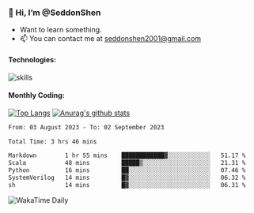### 👋 Hi, I’m @SeddonShen
- Want to learn something.
- 📫 You can contact me at seddonshen2001@gmail.com

#### Technologies:

![skills](https://skillicons.dev/icons?i=scala,js,html,css,bootstrap,jquery,c,cpp,cloudflare,django,docker,flask,git,github,githubactions,linux,latex,mysql,nodejs,ps,php,pr,py,raspberrypi,redis,unreal,v,vscode,vue,bash)

#### Monthly Coding:
[![Top Langs](https://github-readme-stats.vercel.app/api/top-langs?username=seddonshen&show_icons=true&locale=en&layout=compact&hide=html&langs_count=8)](https://github.com/SeddonShen/)
[![Anurag's github stats](https://github-readme-stats.vercel.app/api?username=SeddonShen&count_private=true&show_icons=true)](https://github.com/anuraghazra/github-readme-stats)
<!--START_SECTION:waka-->

```txt
From: 03 August 2023 - To: 02 September 2023

Total Time: 3 hrs 46 mins

Markdown        1 hr 55 mins    ████████████▓░░░░░░░░░░░░   51.17 %
Scala           48 mins         █████▒░░░░░░░░░░░░░░░░░░░   21.31 %
Python          16 mins         ██░░░░░░░░░░░░░░░░░░░░░░░   07.46 %
SystemVerilog   14 mins         █▓░░░░░░░░░░░░░░░░░░░░░░░   06.32 %
sh              14 mins         █▓░░░░░░░░░░░░░░░░░░░░░░░   06.31 %
```

<!--END_SECTION:waka-->

![WakaTime Daily](https://wakatime.com/share/@seddon2001/61a7e342-5f12-4fea-bf92-1fac161e97d6.svg)
<!---
SeddonShen/SeddonShen is a ✨ special ✨ repository because its `README.md` (this file) appears on your GitHub profile.
You can click the Preview link to take a look at your changes.
--->
